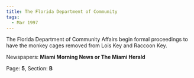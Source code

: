 ```yaml
---  
title: The Florida Department of Community  
tags:  
  - Mar 1997  
---  
```

  
The Florida Department of Community Affairs begin formal proceedings to have the monkey cages removed from Lois Key and Raccoon Key.  
  
Newspapers: **Miami Morning News or The Miami Herald**  
  
Page: **5**, Section: **B** 
